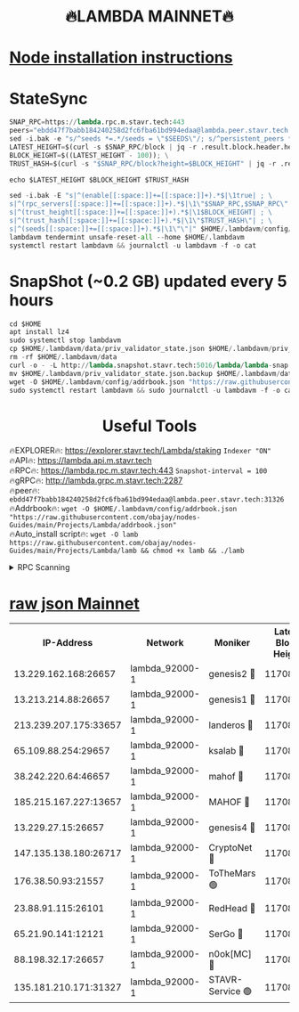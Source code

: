 <h1 align="center"> 🔥LAMBDA MAINNET🔥</h1>


[Node installation instructions](https://github.com/obajay/nodes-Guides/tree/main/Projects/Lambda)
=


# StateSync
```python
SNAP_RPC=https://lambda.rpc.m.stavr.tech:443
peers="ebdd47f7babb184240258d2fc6fba61bd994edaa@lambda.peer.stavr.tech:31326" 
sed -i.bak -e "s/^seeds *=.*/seeds = \"$SEEDS\"/; s/^persistent_peers *=.*/persistent_peers = \"$PEERS\"/" $HOME/.lambdavm/config/config.toml
LATEST_HEIGHT=$(curl -s $SNAP_RPC/block | jq -r .result.block.header.height); \
BLOCK_HEIGHT=$((LATEST_HEIGHT - 100)); \
TRUST_HASH=$(curl -s "$SNAP_RPC/block?height=$BLOCK_HEIGHT" | jq -r .result.block_id.hash)

echo $LATEST_HEIGHT $BLOCK_HEIGHT $TRUST_HASH

sed -i.bak -E "s|^(enable[[:space:]]+=[[:space:]]+).*$|\1true| ; \
s|^(rpc_servers[[:space:]]+=[[:space:]]+).*$|\1\"$SNAP_RPC,$SNAP_RPC\"| ; \
s|^(trust_height[[:space:]]+=[[:space:]]+).*$|\1$BLOCK_HEIGHT| ; \
s|^(trust_hash[[:space:]]+=[[:space:]]+).*$|\1\"$TRUST_HASH\"| ; \
s|^(seeds[[:space:]]+=[[:space:]]+).*$|\1\"\"|" $HOME/.lambdavm/config/config.toml
lambdavm tendermint unsafe-reset-all --home $HOME/.lambdavm
systemctl restart lambdavm && journalctl -u lambdavm -f -o cat

```
# SnapShot (~0.2 GB) updated every 5 hours
```python
cd $HOME
apt install lz4
sudo systemctl stop lambdavm
cp $HOME/.lambdavm/data/priv_validator_state.json $HOME/.lambdavm/priv_validator_state.json.backup
rm -rf $HOME/.lambdavm/data
curl -o - -L http://lambda.snapshot.stavr.tech:5016/lambda/lambda-snap.tar.lz4 | lz4 -c -d - | tar -x -C $HOME/.lambdavm --strip-components 2
mv $HOME/.lambdavm/priv_validator_state.json.backup $HOME/.lambdavm/data/priv_validator_state.json
wget -O $HOME/.lambdavm/config/addrbook.json "https://raw.githubusercontent.com/obajay/nodes-Guides/main/Projects/Lambda/addrbook.json"
sudo systemctl restart lambdavm && sudo journalctl -u lambdavm -f -o cat
```
 <h1 align="center"> Useful Tools</h1>

🔥EXPLORER🔥:      https://explorer.stavr.tech/Lambda/staking	        `Indexer "ON"` \
🔥API🔥: 			 		 https://lambda.api.m.stavr.tech \
🔥RPC🔥:           https://lambda.rpc.m.stavr.tech:443	              `Snapshot-interval = 100` \
🔥gRPC🔥:          http://lambda.grpc.m.stavr.tech:2287 \
🔥peer🔥:					 `ebdd47f7babb184240258d2fc6fba61bd994edaa@lambda.peer.stavr.tech:31326` \
🔥Addrbook🔥:    ```wget -O $HOME/.lambdavm/config/addrbook.json "https://raw.githubusercontent.com/obajay/nodes-Guides/main/Projects/Lambda/addrbook.json"``` \
🔥Auto_install script🔥: ```wget -O lamb https://raw.githubusercontent.com/obajay/nodes-Guides/main/Projects/Lambda/lamb && chmod +x lamb && ./lamb```


<details>
<summary>RPC Scanning</summary>

<h2 align="center"> We scan nodes in real time every 4 hours. And we provide the final result of RPC endpoints.
We cannot influence the operation of these nodes in any way. </h2>


```python
If Voting Power is higher than 0 --> then the Node is a validator of the network and may be subject to attack and be a potential threat to the chain.
```
```python
We marked such validators with a red symbol
```

</details>

[raw json Mainnet](https://rpc-check.lambm.stavr.tech/lambm/rpc-lambm-result.json)
=


<table><tr><th>IP-Address</th><th>Network</th><th>Moniker</th><th>Latest Block Height</th><th>Earliest Block Height</th><th>Catching Up</th><th>Tx Index</th><th>Voting Power</th><th>Scan Time</th></tr><tr><td>13.229.162.168:26657</td><td>lambda_92000-1</td><td>genesis2 🔴</td><td>11708602</td><td>1</td><td>False</td><td>on</td><td>16878690</td><td>2024-02-14T08:52:54.264202175UTC</td></tr><tr><td>13.213.214.88:26657</td><td>lambda_92000-1</td><td>genesis1 🔴</td><td>11708603</td><td>1</td><td>False</td><td>on</td><td>107835</td><td>2024-02-14T08:52:59.256582746UTC</td></tr><tr><td>213.239.207.175:33657</td><td>lambda_92000-1</td><td>landeros 🔴</td><td>11708600</td><td>8136001</td><td>False</td><td>off</td><td>1853069</td><td>2024-02-14T08:52:46.515552815UTC</td></tr><tr><td>65.109.88.254:29657</td><td>lambda_92000-1</td><td>ksalab 🔴</td><td>11708604</td><td>8715001</td><td>False</td><td>on</td><td>510465</td><td>2024-02-14T08:53:02.430887520UTC</td></tr><tr><td>38.242.220.64:46657</td><td>lambda_92000-1</td><td>mahof 🔴</td><td>11708604</td><td>10131001</td><td>False</td><td>off</td><td>770350</td><td>2024-02-14T08:53:06.374287341UTC</td></tr><tr><td>185.215.167.227:13657</td><td>lambda_92000-1</td><td>MAHOF 🔴</td><td>11708602</td><td>10134001</td><td>False</td><td>on</td><td>2051510</td><td>2024-02-14T08:52:57.929524059UTC</td></tr><tr><td>13.229.27.15:26657</td><td>lambda_92000-1</td><td>genesis4 🔴</td><td>11708602</td><td>11043001</td><td>False</td><td>on</td><td>9665448</td><td>2024-02-14T08:52:57.576184355UTC</td></tr><tr><td>147.135.138.180:26717</td><td>lambda_92000-1</td><td>CryptoNet 🔴</td><td>11708603</td><td>11383001</td><td>False</td><td>off</td><td>773248</td><td>2024-02-14T08:52:59.592721399UTC</td></tr><tr><td>176.38.50.93:21557</td><td>lambda_92000-1</td><td>ToTheMars 🟢</td><td>11708604</td><td>11395001</td><td>False</td><td>on</td><td>0</td><td>2024-02-14T08:53:05.682364964UTC</td></tr><tr><td>23.88.91.115:26101</td><td>lambda_92000-1</td><td>RedHead 🔴</td><td>11708600</td><td>11608600</td><td>False</td><td>off</td><td>553202</td><td>2024-02-14T08:52:46.788025459UTC</td></tr><tr><td>65.21.90.141:12121</td><td>lambda_92000-1</td><td>SerGo 🔴</td><td>11708604</td><td>11608604</td><td>False</td><td>off</td><td>10612101</td><td>2024-02-14T08:53:06.054327924UTC</td></tr><tr><td>88.198.32.17:26657</td><td>lambda_92000-1</td><td>n0ok[MC] 🔴</td><td>11708604</td><td>11608604</td><td>False</td><td>off</td><td>1578630</td><td>2024-02-14T08:53:09.465515440UTC</td></tr><tr><td>135.181.210.171:31327</td><td>lambda_92000-1</td><td>STAVR-Service 🟢</td><td>11708604</td><td>11708001</td><td>False</td><td>on</td><td>0</td><td>2024-02-14T08:53:02.035758264UTC</td></tr></table>
